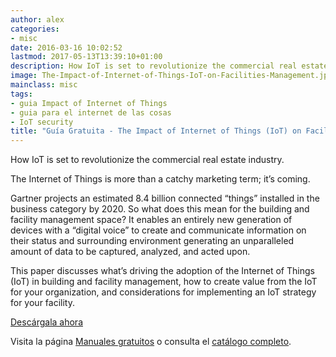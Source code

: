 ```yaml
---
author: alex
categories:
- misc
date: 2016-03-16 10:02:52
lastmod: 2017-05-13T13:39:10+01:00
description: How IoT is set to revolutionize the commercial real estate industry.
image: The-Impact-of-Internet-of-Things-IoT-on-Facilities-Management.jpg
mainclass: misc
tags:
- guia Impact of Internet of Things
- guia para el internet de las cosas
- IoT security
title: "Guía Gratuita - The Impact of Internet of Things (IoT) on Facilities Management"
---
```


<figure>
    <a href="http://elbauldelprogramador.tradepub.com/c/pubRD.mpl?sr=oc&_t=oc:&qf=w_senc01"><amp-img sizes="(min-width: 1200px) 1200px, 100vw" on="tap:lightbox1" role="button" tabindex="0" layout="responsive" src="/img/The-Impact-of-Internet-of-Things-IoT-on-Facilities-Management.jpg" title="The Impact of Internet of Things (IoT) on Facilities Management" alt="The Impact of Internet of Things (IoT) on Facilities Management" width="1200px" height="630px" /></a>
</figure>

How IoT is set to revolutionize the commercial real estate industry.

The Internet of Things is more than a catchy marketing term; it’s coming.

Gartner projects an estimated 8.4 billion connected “things” installed in the business category by 2020. So what does this mean for the building and facility management space? It enables an entirely new generation of devices with a “digital voice” to create and communicate information on their status and surrounding environment generating an unparalleled amount of data to be captured, analyzed, and acted upon.

<!--more--><!--ad-->

This paper discusses what’s driving the adoption of the Internet of Things (IoT) in building and facility management, how to create value from the IoT for your organization, and considerations for implementing an IoT strategy for your facility.

<div class="button-post">
<a href="http://elbauldelprogramador.tradepub.com/c/pubRD.mpl?sr=oc&_t=oc:&qf=w_senc01" target="_blank">Descárgala ahora</a>
</div>

Visita la página [Manuales gratuitos][1] o consulta el [catálogo completo][2].


[1]: https://elbauldelprogramador.com/manuales-gratuitos/
[2]: http://elbauldelprogramador.tradepub.com/category/information-technology/1207/ "Catálogo completo de Guías gratuítas "
